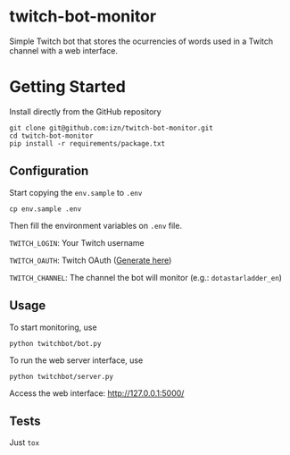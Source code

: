 # twitch-bot-monitor

Simple Twitch bot that stores the ocurrencies of words used in a Twitch channel with a web interface.

# Getting Started

Install directly from the GitHub repository


    git clone git@github.com:izn/twitch-bot-monitor.git
    cd twitch-bot-monitor
    pip install -r requirements/package.txt


## Configuration

Start copying the ``env.sample`` to ``.env``

    cp env.sample .env

Then fill the environment variables on ``.env`` file.

``TWITCH_LOGIN``: Your Twitch username

``TWITCH_OAUTH``: Twitch OAuth ([Generate here](https://twitchapps.com/tmi/))

``TWITCH_CHANNEL``: The channel the bot will monitor (e.g.: ``dotastarladder_en``)

## Usage

To start monitoring, use

    python twitchbot/bot.py

To run the web server interface, use

    python twitchbot/server.py

Access the web interface: http://127.0.0.1:5000/

## Tests

Just `tox`
